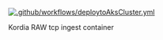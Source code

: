 [![.github/workflows/deploytoAksCluster.yml](https://github.com/Inrixia/MDASandbox-kube-kordia-raw/actions/workflows/deploytoAksCluster.yml/badge.svg)](https://github.com/Inrixia/MDASandbox-kube-kordia-raw/actions/workflows/deploytoAksCluster.yml)

Kordia RAW tcp ingest container